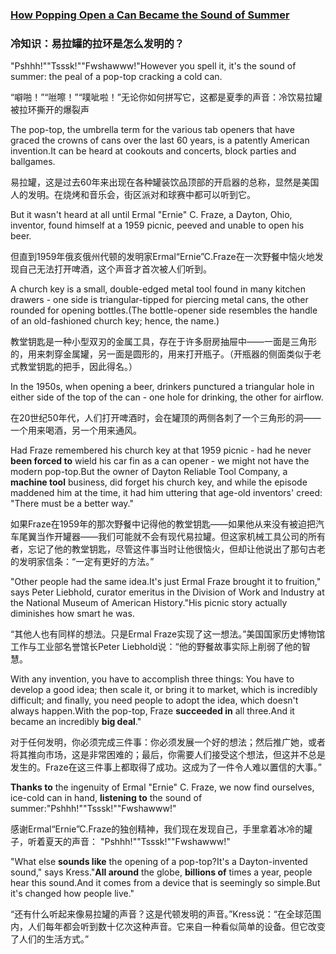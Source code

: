 ### [How Popping Open a Can Became the Sound of Summer](https://web.shanbay.com/reading/web-news/articles/gfthp)
### 冷知识：易拉罐的拉环是怎么发明的？

"Pshhh!""Tsssk!""Fwshawww!"However you spell it, it's the sound of summer: the peal of a pop-top cracking a cold can.

“噼啪！”“咝嚓！”“噗呲啦！”无论你如何拼写它，这都是夏季的声音：冷饮易拉罐被拉环撕开的爆裂声

The pop-top, the umbrella term for the various tab openers that have graced the crowns of cans over the last 60 years, is a patently American invention.It can be heard at cookouts and concerts, block parties and ballgames.

易拉罐，这是过去60年来出现在各种罐装饮品顶部的开启器的总称，显然是美国人的发明。在烧烤和音乐会，街区派对和球赛中都可以听到它。

But it wasn't heard at all until Ermal "Ernie" C. Fraze, a Dayton, Ohio, inventor, found himself at a 1959 picnic, peeved and unable to open his beer.

但直到1959年俄亥俄州代顿的发明家Ermal“Ernie”C.Fraze在一次野餐中恼火地发现自己无法打开啤酒，这个声音才首次被人们听到。

A church key is a small, double-edged metal tool found in many kitchen drawers - one side is triangular-tipped for piercing metal cans, the other rounded for opening bottles.(The bottle-opener side resembles the handle of an old-fashioned church key; hence, the name.)

教堂钥匙是一种小型双刃的金属工具，存在于许多厨房抽屉中——一面是三角形的，用来刺穿金属罐，另一面是圆形的，用来打开瓶子。（开瓶器的侧面类似于老式教堂钥匙的把手，因此得名。）

In the 1950s, when opening a beer, drinkers punctured a triangular hole in either side of the top of the can - one hole for drinking, the other for airflow.

在20世纪50年代，人们打开啤酒时，会在罐顶的两侧各刺了一个三角形的洞——一个用来喝酒，另一个用来通风。

Had Fraze remembered his church key at that 1959 picnic - had he never **been forced to** wield his car fin as a can opener - we might not have the modern pop-top.But the owner of Dayton Reliable Tool Company, a **machine tool** business, did forget his church key, and while the episode maddened him at the time, it had him uttering that age-old inventors' creed: "There must be a better way."

如果Fraze在1959年的那次野餐中记得他的教堂钥匙——如果他从来没有被迫把汽车尾翼当作开罐器——我们可能就不会有现代易拉罐。但这家机械工具公司的所有者，忘记了他的教堂钥匙，尽管这件事当时让他很恼火，但却让他说出了那句古老的发明家信条：“一定有更好的方法。”

"Other people had the same idea.It's just Ermal Fraze brought it to fruition," says Peter Liebhold, curator emeritus in the Division of Work and Industry at the National Museum of American History."His picnic story actually diminishes how smart he was.

“其他人也有同样的想法。只是Ermal Fraze实现了这一想法。”美国国家历史博物馆工作与工业部名誉馆长Peter Liebhold说：“他的野餐故事实际上削弱了他的智慧。

With any invention, you have to accomplish three things: You have to develop a good idea; then scale it, or bring it to market, which is incredibly difficult; and finally, you need people to adopt the idea, which doesn't always happen.With the pop-top, Fraze **succeeded in** all three.And it became an incredibly **big deal**."

对于任何发明，你必须完成三件事：你必须发展一个好的想法；然后推广她，或者将其推向市场，这是非常困难的；最后，你需要人们接受这个想法，但这并不总是发生的。Fraze在这三件事上都取得了成功。这成为了一件令人难以置信的大事。”

**Thanks to** the ingenuity of Ermal "Ernie" C. Fraze, we now find ourselves, ice-cold can in hand, **listening to** the sound of summer:"Pshhh!""Tsssk!""Fwshawww!"

感谢Ermal“Ernie”C.Fraze的独创精神，我们现在发现自己，手里拿着冰冷的罐子，听着夏天的声音： "Pshhh!""Tsssk!""Fwshawww!"

"What else **sounds like** the opening of a pop-top?It's a Dayton-invented sound," says Kress."**All around** the globe, **billions of** times a year, people hear this sound.And it comes from a device that is seemingly so simple.But it's changed how people live."

“还有什么听起来像易拉罐的声音？这是代顿发明的声音。”Kress说：“在全球范围内，人们每年都会听到数十亿次这种声音。它来自一种看似简单的设备。但它改变了人们的生活方式。”
